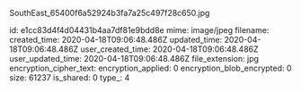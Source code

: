 SouthEast_65400f6a52924b3fa7a25c497f28c650.jpg

id: e1cc83d4f4d04431b4aa7df81e9bdd8e
mime: image/jpeg
filename: 
created_time: 2020-04-18T09:06:48.486Z
updated_time: 2020-04-18T09:06:48.486Z
user_created_time: 2020-04-18T09:06:48.486Z
user_updated_time: 2020-04-18T09:06:48.486Z
file_extension: jpg
encryption_cipher_text: 
encryption_applied: 0
encryption_blob_encrypted: 0
size: 61237
is_shared: 0
type_: 4